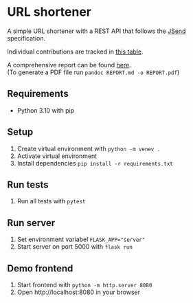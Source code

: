 # URL shortener
A simple URL shortener with a REST API that follows the [JSend](https://github.com/omniti-labs/jsend) specification.

Individual contributions are tracked in [this table](./CONTRIB.csv).

A comprehensive report can be found [here](./REPORT.md).  
(To generate a PDF file run `pandoc REPORT.md -o REPORT.pdf`)

## Requirements
* Python 3.10 with pip

## Setup
1. Create virtual environment with `python -m venev .`
2. Activate virtual environment
3. Install dependencies `pip install -r requirements.txt`

## Run tests
1. Run all tests with `pytest`

## Run server
1. Set environment variabel `FLASK_APP="server"`
2. Start server on port 5000 with `flask run`

## Demo frontend
1. Start frontend with `python -m http.server 8080`
2. Open http://localhost:8080 in your browser
